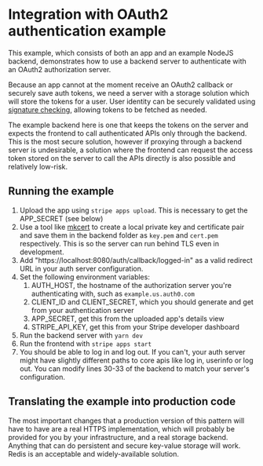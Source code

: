 # Integration with OAuth2 authentication example

This example, which consists of both an app and an example NodeJS backend,
demonstrates how to use a backend server to authenticate with an OAuth2
authorization server.

Because an app cannot at the moment receive an OAuth2 callback or securely save
auth tokens, we need a server with a storage solution which will store the
tokens for a user. User identity can be securely validated using
[signature checking](https://stripe.com/docs/stripe-apps/authenticate), allowing
tokens to be fetched as needed.

The example backend here is one that keeps the tokens on the server and expects
the frontend to call authenticated APIs only through the backend. This is the
most secure solution, however if proxying through a backend server is
undesirable, a solution where the frontend can request the access token stored
on the server to call the APIs directly is also possible and relatively
low-risk.

## Running the example

1. Upload the app using `stripe apps upload`. This is necessary to get the
   APP_SECRET (see below)
2. Use a tool like [mkcert](https://github.com/FiloSottile/mkcert) to create a
   local private key and certificate pair and save them in the backend folder as
   `key.pem` and `cert.pem` respectively. This is so the server can run behind
   TLS even in development.
3. Add "https://localhost:8080/auth/callback/logged-in" as a valid redirect URL
   in your auth server configuration.
4. Set the following environment variables:
   1. AUTH_HOST, the hostname of the authorization server you're authenticating
      with, such as `example.us.auth0.com`
   2. CLIENT_ID and CLIENT_SECRET, which you should generate and get from your
      authentication server
   3. APP_SECRET, get this from the uploaded app's details view
   4. STRIPE_API_KEY, get this from your Stripe developer dashboard
5. Run the backend server with `yarn dev`
6. Run the frontend with `stripe apps start`
7. You should be able to log in and log out. If you can't, your auth server
   might have slightly different paths to core apis like log in, userinfo or log
   out. You can modify lines 30-33 of the backend to match your server's
   configuration.

## Translating the example into production code

The most important changes that a production version of this pattern will have
to have are a real HTTPS implementation, which will probably be provided for you
by your infrastructure, and a real storage backend. Anything that can do
persistent and secure key-value storage will work. Redis is an acceptable and
widely-available solution.
